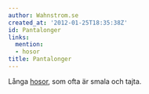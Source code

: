 ```yaml
---
author: Wahnstrom.se
created_at: '2012-01-25T18:35:38Z'
id: Pantalonger
links:
  mention:
  - hosor
title: Pantalonger
---
```


Långa [hosor], som ofta är smala och tajta.

  [hosor]: hosor